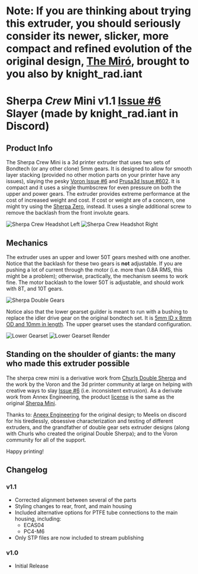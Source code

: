 # Note: If you are thinking about trying this extruder, you should seriously consider its newer, slicker, more compact and refined evolution of the original design, [The Miró](https://github.com/jrlomas/miro-extruder), brought to you also by knight_rad.iant

# Sherpa *Crew* Mini v1.1 [Issue #6](https://github.com/VoronDesign/Voron-Afterburner/issues/6) Slayer (made by knight_rad.iant in Discord)

## Product Info

The Sherpa Crew Mini is a 3d printer extruder that uses two sets of Bondtech (or any other clone) 5mm gears.  It is designed to allow for smooth layer stacking (provided no other motion parts on your printer have any issues), slaying the pesky [Voron Issue #6](https://github.com/VoronDesign/Voron-Afterburner/issues/6) and [Prusa3d Issue #602](https://github.com/prusa3d/Prusa-Firmware/issues/602).  It is compact and it uses a single thumbscrew for even pressure on both the upper and power gears.
The extruder provides extreme performance at the cost of increased weight and cost.  If cost or weight are of a concern, one might try using the [Sherpa Zero](https://github.com/jrlomas/Sherpa-Zero), instead. It uses a single additional screw to remove the backlash from the front involute gears.

![Sherpa Crew Headshot Left](Images/left_side_v1.1.PNG)
![Sherpa Crew Headshot Right](Images/right_side_v1.1.PNG)

## Mechanics
The extruder uses an upper and lower 50T gears meshed with one another.  Notice that the backlash for these two gears is **not** adjustable.  If you are pushing a lot of current through the motor (i.e. more than 0.8A RMS, this might be a problem); otherwise, practically, the mechanism seems to work fine.  The motor backlash to the lower 50T is adjustable, and should work with 8T, and 10T gears.

![Sherpa Double Gears](Images/mechanism.png)

Notice also that the lower gearset guilder is meant to run with a bushing to replace the idler drive gear on the original bondtech set. It is [5mm ID x 8mm OD and 10mm in length](https://www.amazon.com/dp/B09CD8QSG3?psc=1&ref=ppx_yo2ov_dt_b_product_details).   The upper gearset uses the standard configuration.

![Lower Gearset](Images/lower_guilder.jpg)
![Lower Gearset Render](Images/bushing.PNG)

## Standing on the shoulder of giants: the many who made this extruder possible
The sherpa crew mini is a derivative work from [Churls Double Sherpa](https://github.com/Annex-Engineering/Annex-Engineering_User_Mods/tree/main/Extruders/Sherpa_Mini/Extruder_Mods/Churls-Double_Sherpa_Mini) and the work by the Voron and the 3d printer community at large on helping with creative ways to slay [Issue #6](https://github.com/VoronDesign/Voron-Afterburner/issues/6) (i.e. inconsistent extrusion).  As a derivate work from Annex Engineering, the product [license](https://github.com/Annex-Engineering/ANNEX-Engineering-License-Agreement) is the same as the original [Sherpa Mini](https://github.com/Annex-Engineering/Sherpa_Mini-Extruder/).

Thanks to: [Aneex Engineering](https://store.annex.engineering/) for the original design; to Meelis on discord for his tiredlessly, obsessive characterization and testing of different extruders, and the grandfather of double gear sets extruder designs (along with Churls who created the original Double Sherpa); and to the Voron community for all of the support.

Happy printing!

## Changelog
### v1.1
* Corrected alignment between several of the parts
* Styling changes to rear, front, and main housing
* Included alternative options for PTFE tube connections to the main housing, including:
  * ECAS04 
  * PC4-M6
* Only STP files are now included to stream publishing

### v1.0
* Initial Release
